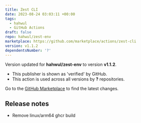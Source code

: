 ```yaml
---
title: Zest CLI
date: 2023-08-24 03:03:11 +00:00
tags:
  - hahwul
  - GitHub Actions
draft: false
repo: hahwul/zest-env
marketplace: https://github.com/marketplace/actions/zest-cli
version: v1.1.2
dependentsNumber: '?'
---
```



Version updated for **hahwul/zest-env** to version **v1.1.2**.
- This publisher is shown as 'verified' by GitHub.
- This action is used across all versions by **?** repositories.

Go to the [GitHub Marketplace](https://github.com/marketplace/actions/zest-cli) to find the latest changes.

## Release notes

- Remove linux/arm64 ghcr build
